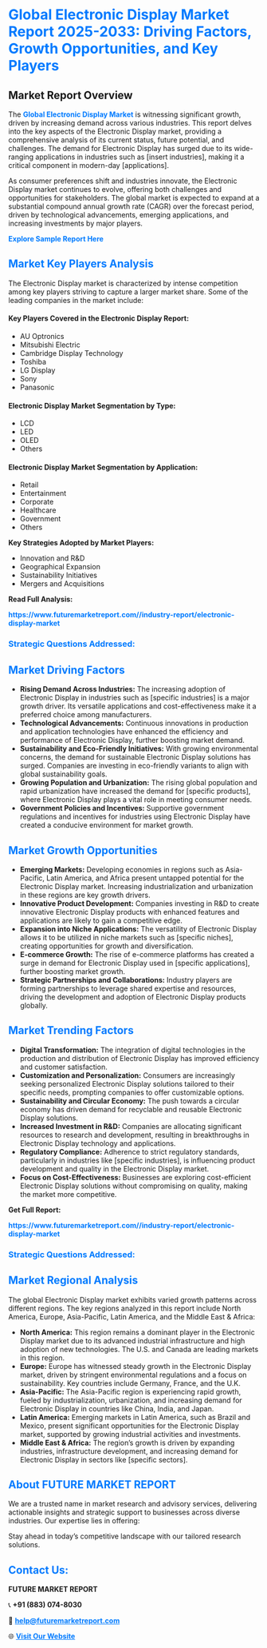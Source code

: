 <h1 style="color: #007BFF;">Global Electronic Display Market Report 2025-2033: Driving Factors, Growth Opportunities, and Key Players</h1>

<section id="overview">
<h2>Market Report Overview</h2>
<p>The <a href="https://www.futuremarketreport.com//industry-report/electronic-display-market" style="color: #007BFF; text-decoration: none;"><strong>Global Electronic Display Market</strong></a> is witnessing significant growth, driven by increasing demand across various industries. This report delves into the key aspects of the Electronic Display market, providing a comprehensive analysis of its current status, future potential, and challenges. The demand for Electronic Display has surged due to its wide-ranging applications in industries such as [insert industries], making it a critical component in modern-day [applications].</p>
<p>As consumer preferences shift and industries innovate, the Electronic Display market continues to evolve, offering both challenges and opportunities for stakeholders. The global market is expected to expand at a substantial compound annual growth rate (CAGR) over the forecast period, driven by technological advancements, emerging applications, and increasing investments by major players.</p>
</section>

<section id="overview">
<p><a href="https://www.futuremarketreport.com//request-sample/reportId=82164" style="color: #007BFF; text-decoration: none;"><strong>Explore Sample Report Here</strong></a></p>
</section>

<section id="key-players">
<h2 style="color: #007BFF;">Market Key Players Analysis</h2>
<p>The Electronic Display market is characterized by intense competition among key players striving to capture a larger market share. Some of the leading companies in the market include:</p>
<h4>Key Players Covered in the Electronic Display Report:</h4>
<ul><li>AU Optronics</li><li>Mitsubishi Electric</li><li>Cambridge Display Technology</li><li>Toshiba</li><li>LG Display</li><li>Sony</li><li>Panasonic</li></ul>
<h4>Electronic Display Market Segmentation by Type:</h4>
<ul><li>LCD</li><li>LED</li><li>OLED</li><li>Others</li></ul>

<h4>Electronic Display Market Segmentation by Application:</h4>
<ul><li>Retail</li><li>Entertainment</li><li>Corporate</li><li>Healthcare</li><li>Government</li><li>Others</li></ul>
<p><strong>Key Strategies Adopted by Market Players:</strong></p>
<ul>
<li>Innovation and R&D</li>
<li>Geographical Expansion</li>
<li>Sustainability Initiatives</li>
<li>Mergers and Acquisitions</li>
</ul>
</section>

<section>
<p><strong>Read Full Analysis: </strong></p><a href="https://www.futuremarketreport.com//industry-report/electronic-display-market" style="color: #007BFF; text-decoration: none;"><strong>https://www.futuremarketreport.com//industry-report/electronic-display-market</strong></a>
<h3 style="color: #007BFF;">Strategic Questions Addressed:</h3>
</section>

<section id="driving-factors">
<h2 style="color: #007BFF;">Market Driving Factors</h2>
<ul>
<li><strong>Rising Demand Across Industries:</strong> The increasing adoption of Electronic Display in industries such as [specific industries] is a major growth driver. Its versatile applications and cost-effectiveness make it a preferred choice among manufacturers.</li>
<li><strong>Technological Advancements:</strong> Continuous innovations in production and application technologies have enhanced the efficiency and performance of Electronic Display, further boosting market demand.</li>
<li><strong>Sustainability and Eco-Friendly Initiatives:</strong> With growing environmental concerns, the demand for sustainable Electronic Display solutions has surged. Companies are investing in eco-friendly variants to align with global sustainability goals.</li>
<li><strong>Growing Population and Urbanization:</strong> The rising global population and rapid urbanization have increased the demand for [specific products], where Electronic Display plays a vital role in meeting consumer needs.</li>
<li><strong>Government Policies and Incentives:</strong> Supportive government regulations and incentives for industries using Electronic Display have created a conducive environment for market growth.</li>
</ul>
</section>

<section id="growth-opportunities">
<h2 style="color: #007BFF;">Market Growth Opportunities</h2>
<ul>
<li><strong>Emerging Markets:</strong> Developing economies in regions such as Asia-Pacific, Latin America, and Africa present untapped potential for the Electronic Display market. Increasing industrialization and urbanization in these regions are key growth drivers.</li>
<li><strong>Innovative Product Development:</strong> Companies investing in R&D to create innovative Electronic Display products with enhanced features and applications are likely to gain a competitive edge.</li>
<li><strong>Expansion into Niche Applications:</strong> The versatility of Electronic Display allows it to be utilized in niche markets such as [specific niches], creating opportunities for growth and diversification.</li>
<li><strong>E-commerce Growth:</strong> The rise of e-commerce platforms has created a surge in demand for Electronic Display used in [specific applications], further boosting market growth.</li>
<li><strong>Strategic Partnerships and Collaborations:</strong> Industry players are forming partnerships to leverage shared expertise and resources, driving the development and adoption of Electronic Display products globally.</li>
</ul>
</section>

<section id="trending-factors">
<h2 style="color: #007BFF;">Market Trending Factors</h2>
<ul>
<li><strong>Digital Transformation:</strong> The integration of digital technologies in the production and distribution of Electronic Display has improved efficiency and customer satisfaction.</li>
<li><strong>Customization and Personalization:</strong> Consumers are increasingly seeking personalized Electronic Display solutions tailored to their specific needs, prompting companies to offer customizable options.</li>
<li><strong>Sustainability and Circular Economy:</strong> The push towards a circular economy has driven demand for recyclable and reusable Electronic Display solutions.</li>
<li><strong>Increased Investment in R&D:</strong> Companies are allocating significant resources to research and development, resulting in breakthroughs in Electronic Display technology and applications.</li>
<li><strong>Regulatory Compliance:</strong> Adherence to strict regulatory standards, particularly in industries like [specific industries], is influencing product development and quality in the Electronic Display market.</li>
<li><strong>Focus on Cost-Effectiveness:</strong> Businesses are exploring cost-efficient Electronic Display solutions without compromising on quality, making the market more competitive.</li>
</ul>
</section>

<section>
<p><strong>Get Full Report: </strong></p><a href="https://www.futuremarketreport.com//industry-report/electronic-display-market" style="color: #007BFF; text-decoration: none;"><strong>https://www.futuremarketreport.com//industry-report/electronic-display-market</strong></a>
<h3 style="color: #007BFF;">Strategic Questions Addressed:</h3>
</section>


<section id="regional-analysis">
<h2 style="color: #007BFF;">Market Regional Analysis</h2>
<p>The global Electronic Display market exhibits varied growth patterns across different regions. The key regions analyzed in this report include North America, Europe, Asia-Pacific, Latin America, and the Middle East & Africa:</p>
<ul>
<li><strong>North America:</strong> This region remains a dominant player in the Electronic Display market due to its advanced industrial infrastructure and high adoption of new technologies. The U.S. and Canada are leading markets in this region.</li>
<li><strong>Europe:</strong> Europe has witnessed steady growth in the Electronic Display market, driven by stringent environmental regulations and a focus on sustainability. Key countries include Germany, France, and the U.K.</li>
<li><strong>Asia-Pacific:</strong> The Asia-Pacific region is experiencing rapid growth, fueled by industrialization, urbanization, and increasing demand for Electronic Display in countries like China, India, and Japan.</li>
<li><strong>Latin America:</strong> Emerging markets in Latin America, such as Brazil and Mexico, present significant opportunities for the Electronic Display market, supported by growing industrial activities and investments.</li>
<li><strong>Middle East & Africa:</strong> The region’s growth is driven by expanding industries, infrastructure development, and increasing demand for Electronic Display in sectors like [specific sectors].</li>
</ul>
</section>

<footer>
<h2 style="color: #007BFF;">About FUTURE MARKET REPORT</h2>
<p>We are a trusted name in market research and advisory services, delivering actionable insights and strategic support to businesses across diverse industries. Our expertise lies in offering:</p>

<p>Stay ahead in today’s competitive landscape with our tailored research solutions.</p>

<h2 style="color: #007BFF;">Contact Us:</h2>
<p><strong>FUTURE MARKET REPORT</strong></p>
<p>📞 <strong>+91 (883) 074-8030</strong></p>
<p>📧 <strong><a href="mailto:help@futuremarketreport.com" style="color: #007BFF;">help@futuremarketreport.com</a></strong></p>
<p>🌐 <strong><a href="https://www.futuremarketreport.com/" style="color: #007BFF;">Visit Our Website</a></strong></p>
</footer>